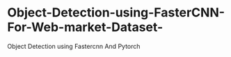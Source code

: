 # Object-Detection-using-FasterCNN-For-Web-market-Dataset-
Object Detection using Fastercnn And Pytorch 
